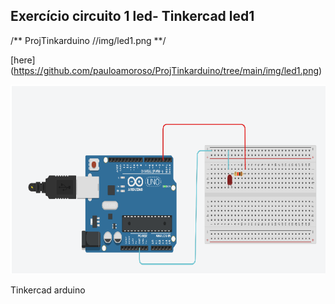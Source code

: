 ## Exercício circuito 1 led- Tinkercad led1


/** ProjTinkarduino //img/led1.png **/

[here] (https://github.com/pauloamoroso/ProjTinkarduino/tree/main/img/led1.png)

![here](https://raw.githubusercontent.com/pauloamoroso/ProjTinkarduino/main/img/led1.png)

 Tinkercad arduino

